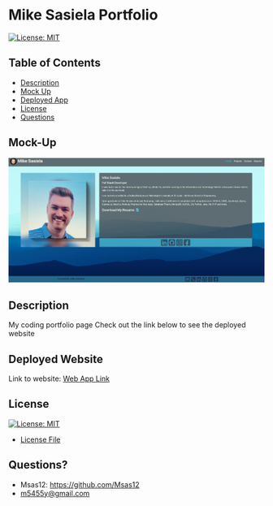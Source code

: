 # Mike Sasiela Portfolio

[![License: MIT](https://img.shields.io/badge/License-MIT-yellow.svg)](https://opensource.org/licenses/MIT)

## Table of Contents

- [Description](#description)
- [Mock Up](#mock-up)
- [Deployed App](#deployed-app)
- [License](#license)
- [Questions](#questions)

## Mock-Up

![Photo](imgs/screencap.jpg)

## Description

My coding portfolio page
Check out the link below to see the deployed website

## Deployed Website

Link to website:
[Web App Link](https://msas12.github.io/portfolio/)

## License

[![License: MIT](https://img.shields.io/badge/License-MIT-yellow.svg)](https://opensource.org/licenses/MIT)

- [License File](./LICENSE.txt)

## Questions?

- Msas12: https://github.com/Msas12
- m5455y@gmail.com
